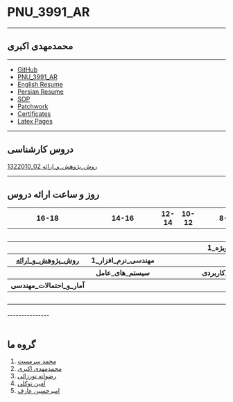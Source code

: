 # PNU_3991_AR
---------
## محمدمهدی اکبری
 
---
- [GitHub](https://github.com/crzboy)
- [PNU_3991_AR](https://crzboy.github.io/PNU_3991_AR/)
- [English Resume](https://crzboy.github.io/Resume/)
- [Persian Resume](https://crzboy.github.io/Resume/Mohamad%20Mahid%20Akbari-fa%20resume.html/Mohamad%20Mahid%20Akbari-fa%20resume.html)
- [SOP](https://crzboy.github.io/SOP/)
- [Patchwork](https://github.com/crzboy/patchwork)
- [Certificates](https://crzboy.github.io/Certificates/)
- [Latex Pages](https://crzboy.github.io/Latex_page/)


------------------

## دروس کارشناسی
[1322010_02  روش_پژوهش_و_ارائه	](https://github.com/AliRazavi-edu/PNU_3991/tree/master/_BSc/ResearchAndPresentationMethods/1322010_02)

----------------

## روز و ساعت ارائه دروس

<table style="width:100%">
  <tr>
    <th >16-18</th>
    <th >14-16</th>
    <th >12-14</th>
    <th>10-12</th>
    <th>8-10</th>
    <th>روز</th>
  </tr>
  <tr>
    <th ></th>
    <th ></th>
    <th ></th>
    <th></th>
    <th></th>
    <th>شنبه</th>
  </tr>
   <tr>
    <th ></th>
    <th ></th>
    <th></th>
    <th></th>
    <th ><a> مباحث ویژه_1 </a></th>
    <th>یک شنبه</th>
  </tr>
 <tr>
    <th ><a  href="https://github.com/AliRazavi-edu/PNU_3991/tree/master/_BSc/ResearchAndPresentationMethods/1322010_02/
">روش_پژوهش_و_ارائه</a></th>
    <th ><a> مهندسی_نرم_افزار_1 </a></th></th>
    <th ></th>
    <th></th>
    <th ></th>   
    <th>دوشنبه</th>
  </tr>
   <tr>
    <th ></th>
    <th ><a> سیستم_های_عامل </a></th></th>
    <th></th>
    <th></th>
    <th ><a> جبرخطی_کاربردی </a></th></th>
    <th>سه شنبه</th>
  </tr>
   <tr>
    <th ><a> آمار_و_احتمالات_مهندسی </a></th></th>
    <th ></th>
    <th></th>
    <th></th>
     <th ></th>
    <th>چهارشنبه</th>
  </tr>
   <tr>
    <th ></th>
     <th ></th>
     <th ></th>
     <th></th>
    <th></th>
    <th>پنج شنبه</th>
  </tr>
</table>
---------------
<br>
<br>

## گروه ما
   1. [محمد سرمست]()
    <br>
   2. [محمدمهدی اکبری](https://crzboy.github.io/PNU_3991_AR/) 
    <br>
   3. [رضوانه نورزائی](https://github.com/rezvaneh77/PNU_3991_ARR/)
    <br>
   4. [امین توکلی](https://amin-tavakoli.github.io/tavakoli_amin.github.io/)
    <br>
   5. [امیرحسین عارف]()
    <br>

